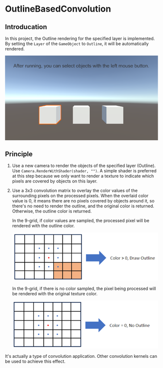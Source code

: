 # OutlineBasedConvolution

## Introducation
In this project, the Outline rendering for the specified layer is implemented. By setting the `Layer` of the `GameObject` to `Outline`, it will be automatically rendered.

![result](/Imgs/ImageEffects/Outline/outline_Based_Convolution_result.png)

## Principle
1. Use a new camera to render the objects of the specified layer (Outline). Use `Camera.RenderWithShader(shader, "")`. A simple shader is preferred at this step because we only want to render a texture to indicate which pixels are covered by objects on this layer.
2. Use a 3x3 convolution matrix to overlay the color values of the surrounding pixels on the processed pixels. When the overlaid color value is 0, it means there are no pixels covered by objects around it, so there's no need to render the outline, and the original color is returned. Otherwise, the outline color is returned.
    
    In the 9-grid, if color values are sampled, the processed pixel will be rendered with the outline color.

    ![01](/Imgs/ImageEffects/Outline/outline_based_convolution_01.png)

    In the 9-grid, if there is no color sampled, the pixel being processed will be rendered with the original texture color.
    
    ![02](/Imgs/ImageEffects/Outline/outline_based_convolution_02.png)

It's actually a type of convolution application. Other convolution kernels can be used to achieve this effect.
